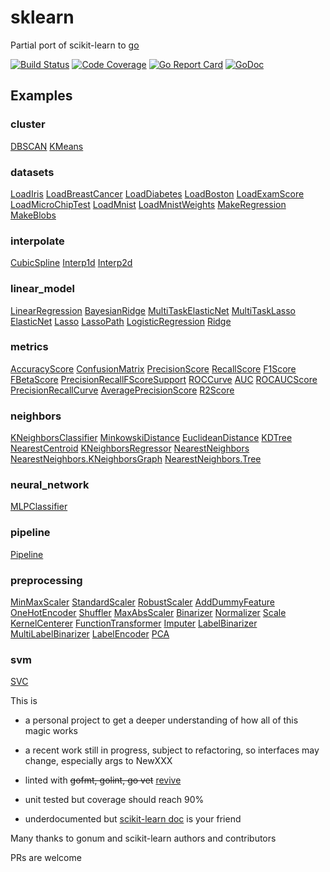 # sklearn

Partial port of scikit-learn to [go](http://golang.org)

[![Build Status](https://travis-ci.org/pa-m/sklearn.svg?branch=master)](https://travis-ci.org/pa-m/sklearn)
[![Code Coverage](https://codecov.io/gh/pa-m/sklearn/branch/master/graph/badge.svg)](https://codecov.io/gh/pa-m/sklearn)
[![Go Report Card](https://goreportcard.com/badge/github.com/pa-m/sklearn)](https://goreportcard.com/report/github.com/pa-m/sklearn)
[![GoDoc](https://godoc.org/github.com/pa-m/sklearn?status.svg)](https://godoc.org/github.com/pa-m/sklearn)


## Examples
### cluster
[DBSCAN](https://godoc.org/github.com/pa-m/sklearn/cluster#example-DBSCAN) [KMeans](https://godoc.org/github.com/pa-m/sklearn/cluster#example-KMeans) 
### datasets
[LoadIris](https://godoc.org/github.com/pa-m/sklearn/datasets#example-LoadIris) [LoadBreastCancer](https://godoc.org/github.com/pa-m/sklearn/datasets#example-LoadBreastCancer) [LoadDiabetes](https://godoc.org/github.com/pa-m/sklearn/datasets#example-LoadDiabetes) [LoadBoston](https://godoc.org/github.com/pa-m/sklearn/datasets#example-LoadBoston) [LoadExamScore](https://godoc.org/github.com/pa-m/sklearn/datasets#example-LoadExamScore) [LoadMicroChipTest](https://godoc.org/github.com/pa-m/sklearn/datasets#example-LoadMicroChipTest) [LoadMnist](https://godoc.org/github.com/pa-m/sklearn/datasets#example-LoadMnist) [LoadMnistWeights](https://godoc.org/github.com/pa-m/sklearn/datasets#example-LoadMnistWeights) [MakeRegression](https://godoc.org/github.com/pa-m/sklearn/datasets#example-MakeRegression) [MakeBlobs](https://godoc.org/github.com/pa-m/sklearn/datasets#example-MakeBlobs) 
### interpolate
[CubicSpline](https://godoc.org/github.com/pa-m/sklearn/interpolate#example-CubicSpline) [Interp1d](https://godoc.org/github.com/pa-m/sklearn/interpolate#example-Interp1d) [Interp2d](https://godoc.org/github.com/pa-m/sklearn/interpolate#example-Interp2d) 
### linear_model
[LinearRegression](https://godoc.org/github.com/pa-m/sklearn/linear_model#example-LinearRegression) [BayesianRidge](https://godoc.org/github.com/pa-m/sklearn/linear_model#example-BayesianRidge) [MultiTaskElasticNet](https://godoc.org/github.com/pa-m/sklearn/linear_model#example-MultiTaskElasticNet) [MultiTaskLasso](https://godoc.org/github.com/pa-m/sklearn/linear_model#example-MultiTaskLasso) [ElasticNet](https://godoc.org/github.com/pa-m/sklearn/linear_model#example-ElasticNet) [Lasso](https://godoc.org/github.com/pa-m/sklearn/linear_model#example-Lasso) [LassoPath](https://godoc.org/github.com/pa-m/sklearn/linear_model#example-LassoPath) [LogisticRegression](https://godoc.org/github.com/pa-m/sklearn/linear_model#example-LogisticRegression) [Ridge](https://godoc.org/github.com/pa-m/sklearn/linear_model#example-Ridge) 
### metrics
[AccuracyScore](https://godoc.org/github.com/pa-m/sklearn/metrics#example-AccuracyScore) [ConfusionMatrix](https://godoc.org/github.com/pa-m/sklearn/metrics#example-ConfusionMatrix) [PrecisionScore](https://godoc.org/github.com/pa-m/sklearn/metrics#example-PrecisionScore) [RecallScore](https://godoc.org/github.com/pa-m/sklearn/metrics#example-RecallScore) [F1Score](https://godoc.org/github.com/pa-m/sklearn/metrics#example-F1Score) [FBetaScore](https://godoc.org/github.com/pa-m/sklearn/metrics#example-FBetaScore) [PrecisionRecallFScoreSupport](https://godoc.org/github.com/pa-m/sklearn/metrics#example-PrecisionRecallFScoreSupport) [ROCCurve](https://godoc.org/github.com/pa-m/sklearn/metrics#example-ROCCurve) [AUC](https://godoc.org/github.com/pa-m/sklearn/metrics#example-AUC) [ROCAUCScore](https://godoc.org/github.com/pa-m/sklearn/metrics#example-ROCAUCScore) [PrecisionRecallCurve](https://godoc.org/github.com/pa-m/sklearn/metrics#example-PrecisionRecallCurve) [AveragePrecisionScore](https://godoc.org/github.com/pa-m/sklearn/metrics#example-AveragePrecisionScore) [R2Score](https://godoc.org/github.com/pa-m/sklearn/metrics#example-R2Score) 
### neighbors
[KNeighborsClassifier](https://godoc.org/github.com/pa-m/sklearn/neighbors#example-KNeighborsClassifier) [MinkowskiDistance](https://godoc.org/github.com/pa-m/sklearn/neighbors#example-MinkowskiDistance) [EuclideanDistance](https://godoc.org/github.com/pa-m/sklearn/neighbors#example-EuclideanDistance) [KDTree](https://godoc.org/github.com/pa-m/sklearn/neighbors#example-KDTree) [NearestCentroid](https://godoc.org/github.com/pa-m/sklearn/neighbors#example-NearestCentroid) [KNeighborsRegressor](https://godoc.org/github.com/pa-m/sklearn/neighbors#example-KNeighborsRegressor) [NearestNeighbors](https://godoc.org/github.com/pa-m/sklearn/neighbors#example-NearestNeighbors) [NearestNeighbors.KNeighborsGraph](https://godoc.org/github.com/pa-m/sklearn/neighbors#example-NearestNeighbors-KNeighborsGraph) [NearestNeighbors.Tree](https://godoc.org/github.com/pa-m/sklearn/neighbors#example-NearestNeighbors-Tree) 
### neural_network
[MLPClassifier](https://godoc.org/github.com/pa-m/sklearn/neural_network#example-MLPClassifier) 
### pipeline
[Pipeline](https://godoc.org/github.com/pa-m/sklearn/pipeline#example-Pipeline) 
### preprocessing
[MinMaxScaler](https://godoc.org/github.com/pa-m/sklearn/preprocessing#example-MinMaxScaler) [StandardScaler](https://godoc.org/github.com/pa-m/sklearn/preprocessing#example-StandardScaler) [RobustScaler](https://godoc.org/github.com/pa-m/sklearn/preprocessing#example-RobustScaler) [AddDummyFeature](https://godoc.org/github.com/pa-m/sklearn/preprocessing#example-AddDummyFeature) [OneHotEncoder](https://godoc.org/github.com/pa-m/sklearn/preprocessing#example-OneHotEncoder) [Shuffler](https://godoc.org/github.com/pa-m/sklearn/preprocessing#example-Shuffler) [MaxAbsScaler](https://godoc.org/github.com/pa-m/sklearn/preprocessing#example-MaxAbsScaler) [Binarizer](https://godoc.org/github.com/pa-m/sklearn/preprocessing#example-Binarizer) [Normalizer](https://godoc.org/github.com/pa-m/sklearn/preprocessing#example-Normalizer) [Scale](https://godoc.org/github.com/pa-m/sklearn/preprocessing#example-Scale) [KernelCenterer](https://godoc.org/github.com/pa-m/sklearn/preprocessing#example-KernelCenterer) [FunctionTransformer](https://godoc.org/github.com/pa-m/sklearn/preprocessing#example-FunctionTransformer) [Imputer](https://godoc.org/github.com/pa-m/sklearn/preprocessing#example-Imputer) [LabelBinarizer](https://godoc.org/github.com/pa-m/sklearn/preprocessing#example-LabelBinarizer) [MultiLabelBinarizer](https://godoc.org/github.com/pa-m/sklearn/preprocessing#example-MultiLabelBinarizer) [LabelEncoder](https://godoc.org/github.com/pa-m/sklearn/preprocessing#example-LabelEncoder) [PCA](https://godoc.org/github.com/pa-m/sklearn/preprocessing#example-PCA) 
### svm
[SVC](https://godoc.org/github.com/pa-m/sklearn/svm#example-SVC) 



This is

- a personal project to get a deeper understanding of how all of this magic works

- a recent work still in progress, subject to refactoring, so interfaces may change, especially args to NewXXX

- linted with ~~gofmt, golint, go vet~~ [revive](https://github.com/mgechev/revive)

- unit tested but coverage should reach 90%

- underdocumented but  [scikit-learn doc](http://scikit-learn.org/stable/documentation.html) is your friend


Many thanks to gonum and scikit-learn authors and contributors

PRs are welcome

